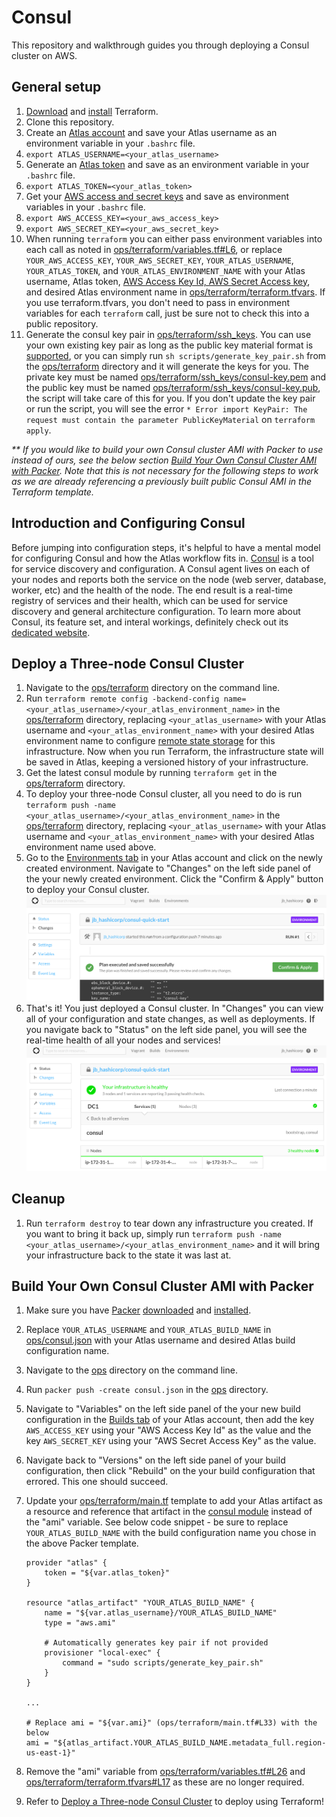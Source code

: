 Consul
===================
This repository and walkthrough guides you through deploying a Consul cluster on AWS.

General setup
-------------
1. [Download](https://www.terraform.io/downloads.html) and [install](https://www.terraform.io/intro/getting-started/install.html) Terraform.
2. Clone this repository.
3. Create an [Atlas account](https://atlas.hashicorp.com/account/new?utm_source=github&utm_medium=examples&utm_campaign=consul-quick-start) and save your Atlas username as an environment variable in your `.bashrc` file.
  1. `export ATLAS_USERNAME=<your_atlas_username>`
4. Generate an [Atlas token](https://atlas.hashicorp.com/settings/tokens) and save as an environment variable in your `.bashrc` file.
  1. `export ATLAS_TOKEN=<your_atlas_token>`
5. Get your [AWS access and secret keys](http://docs.aws.amazon.com/AWSSimpleQueueService/latest/SQSGettingStartedGuide/AWSCredentials.html) and save as environment variables in your `.bashrc` file.
  1. `export AWS_ACCESS_KEY=<your_aws_access_key>`
  2. `export AWS_SECRET_KEY=<your_aws_secret_key>`
6. When running `terraform` you can either pass environment variables into each call as noted in [ops/terraform/variables.tf#L6](ops/terraform/variables.tf#L6), or replace `YOUR_AWS_ACCESS_KEY`, `YOUR_AWS_SECRET_KEY`, `YOUR_ATLAS_USERNAME`, `YOUR_ATLAS_TOKEN`, and `YOUR_ATLAS_ENVIRONMENT_NAME` with your Atlas username, Atlas token, [AWS Access Key Id, AWS Secret Access key](http://docs.aws.amazon.com/AWSSimpleQueueService/latest/SQSGettingStartedGuide/AWSCredentials.html), and desired Atlas environment name in [ops/terraform/terraform.tfvars](ops/terraform/terraform.tfvars). If you use terraform.tfvars, you don't need to pass in environment variables for each `terraform` call, just be sure not to check this into a public repository.
7. Generate the consul key pair in [ops/terraform/ssh_keys](ops/terraform/ssh_keys). You can use your own existing key pair as long as the public key material format is [supported](https://www.terraform.io/docs/providers/aws/r/key_pair.html), or you can simply run `sh scripts/generate_key_pair.sh` from the [ops/terraform](ops/terraform) directory and it will generate the keys for you. The private key must be named [ops/terraform/ssh_keys/consul-key.pem](ops/terraform/ssh_keys/consul-key.pem) and the public key must be named [ops/terraform/ssh_keys/consul-key.pub](ops/terraform/ssh_keys/consul-key.pub), the script will take care of this for you. If you don't update the key pair or run the script, you will see the error `* Error import KeyPair: The request must contain the parameter PublicKeyMaterial` on `terraform apply`.

_\** If you would like to build your own Consul cluster AMI with Packer to use instead of ours, see the below section [Build Your Own Consul Cluster AMI with Packer](README.md#build-your-own-consul-cluster-ami-with-packer). Note that this is not necessary for the following steps to work as we are already referencing a previously built public Consul AMI in the Terraform template._

Introduction and Configuring Consul
------------------------------------
Before jumping into configuration steps, it's helpful to have a mental model for configuring Consul and how the Atlas workflow fits in. [Consul](https://consul.io) is a tool for service discovery and configuration. A Consul agent lives on each of your nodes and reports both the service on the node (web server, database, worker, etc) and the health of the node. The end result is a real-time registry of services and their health, which can be used for service discovery and general architecture configuration. To learn more about Consul, its feature set, and interal workings, definitely check out its [dedicated website](https://consul.io).

Deploy a Three-node Consul Cluster
-----------------------------------
1. Navigate to the [ops/terraform](ops/terraform) directory on the command line.
2. Run `terraform remote config -backend-config name=<your_atlas_username>/<your_atlas_environment_name>` in the [ops/terraform](ops/terraform) directory, replacing `<your_atlas_username>` with your Atlas username and `<your_atlas_environment_name>` with your desired Atlas environment name to configure [remote state storage](https://www.terraform.io/docs/commands/remote-config.html) for this infrastructure. Now when you run Terraform, the infrastructure state will be saved in Atlas, keeping a versioned history of your infrastructure.
3. Get the latest consul module by running `terraform get` in the [ops/terraform](ops/terraform) directory.
4. To deploy your three-node Consul cluster, all you need to do is run `terraform push -name <your_atlas_username>/<your_atlas_environment_name>` in the [ops/terraform](ops/terraform) directory, replacing `<your_atlas_username>` with your Atlas username and `<your_atlas_environment_name>` with your desired Atlas environment name used above.
5. Go to the [Environments tab](https://atlas.hashicorp.com/environments) in your Atlas account and click on the newly created environment. Navigate to "Changes" on the left side panel of the your newly created environment. Click the "Confirm & Apply" button to deploy your Consul cluster.
   ![Confirm & Apply](screenshots/environments_changes_confirm.png?raw=true)
6. That's it! You just deployed a Consul cluster. In "Changes" you can view all of your configuration and state changes, as well as deployments. If you navigate back to "Status" on the left side panel, you will see the real-time health of all your nodes and services!
   ![Consul Infrastructure Status](screenshots/environments_status.png?raw=true)

Cleanup
------------------------
1. Run `terraform destroy` to tear down any infrastructure you created. If you want to bring it back up, simply run `terraform push -name <your_atlas_username>/<your_atlas_environment_name>` and it will bring your infrastructure back to the state it was last at.

Build Your Own Consul Cluster AMI with Packer
------------------------
1. Make sure you have [Packer](https://packer.io/) [downloaded](https://www.packer.io/downloads.html) and [installed](https://www.packer.io/intro/getting-started/setup.html).
2. Replace `YOUR_ATLAS_USERNAME` and `YOUR_ATLAS_BUILD_NAME` in [ops/consul.json](ops/consul.json) with your Atlas username and desired Atlas build configuration name.
3. Navigate to the [ops](ops) directory on the command line.
4. Run `packer push -create consul.json` in the [ops](ops) directory.
5. Navigate to "Variables" on the left side panel of the your new build configuration in the [Builds tab](https://atlas.hashicorp.com/builds) of your Atlas account, then add the key `AWS_ACCESS_KEY` using your "AWS Access Key Id" as the value and the key `AWS_SECRET_KEY` using your "AWS Secret Access Key" as the value.
6. Navigate back to "Versions" on the left side panel of your build configuration, then click "Rebuild" on the your build configuration that errored. This one should succeed.
7. Update your [ops/terraform/main.tf](ops/terraform/main.tf) template to add your Atlas artifact as a resource and reference that artifact in the [consul module](ops/terraform/main.tf#L33) instead of the "ami" variable. See below code snippet - be sure to replace `YOUR_ATLAS_BUILD_NAME` with the build configuration name you chose in the above Packer template.

   ```
   provider "atlas" {
       token = "${var.atlas_token}"
   }

   resource "atlas_artifact" "YOUR_ATLAS_BUILD_NAME" {
       name = "${var.atlas_username}/YOUR_ATLAS_BUILD_NAME"
       type = "aws.ami"

       # Automatically generates key pair if not provided
       provisioner "local-exec" {
           command = "sudo scripts/generate_key_pair.sh"
       }
   }

   ...

   # Replace ami = "${var.ami}" (ops/terraform/main.tf#L33) with the below
   ami = "${atlas_artifact.YOUR_ATLAS_BUILD_NAME.metadata_full.region-us-east-1}"
   ```
8. Remove the "ami" variable from [ops/terraform/variables.tf#L26](ops/terraform/variables.tf#L26) and [ops/terraform/terraform.tfvars#L17](ops/terraform/terraform.tfvars#L17) as these are no longer required.
9. Refer to [Deploy a Three-node Consul Cluster](README.md#deploy-a-three-node-consul-cluster) to deploy using Terraform!
